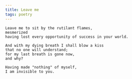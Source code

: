 ```yaml
---
title: Leave me
tags: poetry
---
```


    Leave me to sit by the rutilant flames,
    mesmerized
    having lost every opportunity of success in your world.

    And with my dying breath I shall blow a kiss
    that no one will understand;
    for my last breath is gone now,
    and why?

    Having made "nothing" of myself,
    I am invisible to you.


